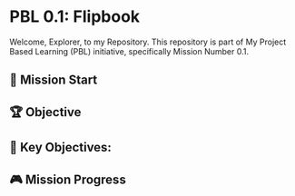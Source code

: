 # PBL 0.1: Flipbook
Welcome, Explorer, to my Repository. This repository is part of My Project Based Learning (PBL) initiative, specifically Mission Number 0.1. 

## 🚀 Mission Start
>

## 🏆 Objective


## 🎯 Key Objectives:


## 🎮 Mission Progress

